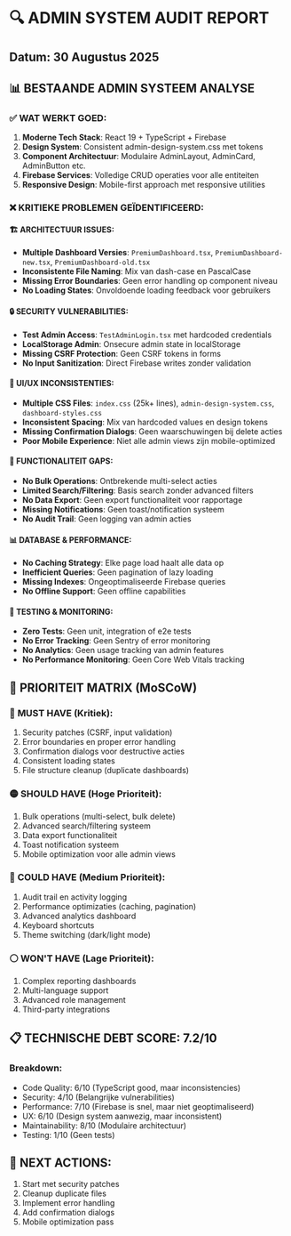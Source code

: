 # 🔍 ADMIN SYSTEM AUDIT REPORT
## Datum: 30 Augustus 2025

## 📊 BESTAANDE ADMIN SYSTEEM ANALYSE

### ✅ **WAT WERKT GOED:**
1. **Moderne Tech Stack**: React 19 + TypeScript + Firebase
2. **Design System**: Consistent admin-design-system.css met tokens
3. **Component Architectuur**: Modulaire AdminLayout, AdminCard, AdminButton etc.
4. **Firebase Services**: Volledige CRUD operaties voor alle entiteiten
5. **Responsive Design**: Mobile-first approach met responsive utilities

### ❌ **KRITIEKE PROBLEMEN GEÏDENTIFICEERD:**

#### 🏗️ **ARCHITECTUUR ISSUES:**
- **Multiple Dashboard Versies**: `PremiumDashboard.tsx`, `PremiumDashboard-new.tsx`, `PremiumDashboard-old.tsx`
- **Inconsistente File Naming**: Mix van dash-case en PascalCase
- **Missing Error Boundaries**: Geen error handling op component niveau
- **No Loading States**: Onvoldoende loading feedback voor gebruikers

#### 🔒 **SECURITY VULNERABILITIES:**
- **Test Admin Access**: `TestAdminLogin.tsx` met hardcoded credentials
- **LocalStorage Admin**: Onsecure admin state in localStorage
- **Missing CSRF Protection**: Geen CSRF tokens in forms
- **No Input Sanitization**: Direct Firebase writes zonder validation

#### 🎨 **UI/UX INCONSISTENTIES:**
- **Multiple CSS Files**: `index.css` (25k+ lines), `admin-design-system.css`, `dashboard-styles.css`
- **Inconsistent Spacing**: Mix van hardcoded values en design tokens
- **Missing Confirmation Dialogs**: Geen waarschuwingen bij delete acties
- **Poor Mobile Experience**: Niet alle admin views zijn mobile-optimized

#### 🔧 **FUNCTIONALITEIT GAPS:**
- **No Bulk Operations**: Ontbrekende multi-select acties
- **Limited Search/Filtering**: Basis search zonder advanced filters
- **No Data Export**: Geen export functionaliteit voor rapportage
- **Missing Notifications**: Geen toast/notification systeem
- **No Audit Trail**: Geen logging van admin acties

#### 📊 **DATABASE & PERFORMANCE:**
- **No Caching Strategy**: Elke page load haalt alle data op
- **Inefficient Queries**: Geen pagination of lazy loading
- **Missing Indexes**: Ongeoptimaliseerde Firebase queries
- **No Offline Support**: Geen offline capabilities

#### 🧪 **TESTING & MONITORING:**
- **Zero Tests**: Geen unit, integration of e2e tests
- **No Error Tracking**: Geen Sentry of error monitoring
- **No Analytics**: Geen usage tracking van admin features
- **No Performance Monitoring**: Geen Core Web Vitals tracking

## 🎯 **PRIORITEIT MATRIX (MoSCoW)**

### 🔴 **MUST HAVE (Kritiek):**
1. Security patches (CSRF, input validation)
2. Error boundaries en proper error handling
3. Confirmation dialogs voor destructive acties
4. Consistent loading states
5. File structure cleanup (duplicate dashboards)

### 🟡 **SHOULD HAVE (Hoge Prioriteit):**
1. Bulk operations (multi-select, bulk delete)
2. Advanced search/filtering systeem
3. Data export functionaliteit
4. Toast notification systeem
5. Mobile optimization voor alle admin views

### 🔵 **COULD HAVE (Medium Prioriteit):**
1. Audit trail en activity logging
2. Performance optimizaties (caching, pagination)
3. Advanced analytics dashboard
4. Keyboard shortcuts
5. Theme switching (dark/light mode)

### ⚪ **WON'T HAVE (Lage Prioriteit):**
1. Complex reporting dashboards
2. Multi-language support
3. Advanced role management
4. Third-party integrations

## 📋 **TECHNISCHE DEBT SCORE: 7.2/10**

### **Breakdown:**
- Code Quality: 6/10 (TypeScript good, maar inconsistencies)
- Security: 4/10 (Belangrijke vulnerabilities)  
- Performance: 7/10 (Firebase is snel, maar niet geoptimaliseerd)
- UX: 6/10 (Design system aanwezig, maar inconsistent)
- Maintainability: 8/10 (Modulaire architectuur)
- Testing: 1/10 (Geen tests)

## 🚀 **NEXT ACTIONS:**
1. Start met security patches
2. Cleanup duplicate files
3. Implement error handling
4. Add confirmation dialogs
5. Mobile optimization pass

